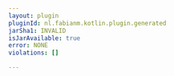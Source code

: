 ```yaml
---
layout: plugin
pluginId: nl.fabianm.kotlin.plugin.generated
jarSha1: INVALID
isJarAvailable: true
error: NONE
violations: []

---
```

